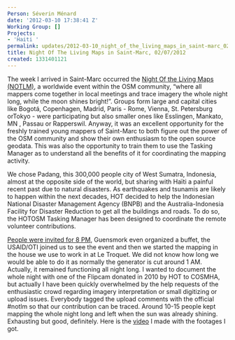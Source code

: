 ```yaml
---
Person: Séverin Ménard
date: '2012-03-10 17:38:41 Z'
Working Group: []
Projects:
- 'Haiti '
permalink: updates/2012-03-10_night_of_the_living_maps_in_saint-marc_02/07/2012
title: Night Of The Living Maps in Saint-Marc, 02/07/2012
created: 1331401121
---
```

<p>The week I arrived in Saint-Marc occurred the <a href="http://wiki.openstreetmap.org/wiki/Night_of_the_living_maps">Night Of the Living Maps (NOTLM)</a>, a worldwide event within the OSM community, “where all mappers come together in local meetings and trace imagery the whole night long, while the moon shines bright!”. Groups form large and capital cities like Bogotá, Copenhagen, Madrid, Paris - Rome, Vienna, St. Petersburg orTokyo - were participating but also smaller ones like Esslingen, Mankato, MN , Passau or Rapperswil. Anyway, it was an excellent opportunity for the freshly trained young mappers of Saint-Marc to both figure out the power of the OSM community and show their own enthusiasm to the open source geodata. This was also the opportunity to train them to use the Tasking Manager as to understand all the benefits of it for coordinating the mapping activity.</p><p>We chose Padang, this 300,000 people city of West Sumatra, Indonesia, almost at the opposite side of the world, but sharing with Haïti a painful recent past due to natural disasters. As earthquakes and tsunamis are likely to happen within the next decades, HOT decided to help the Indonesian National Disaster Management Agency (BNPB) and the Australia-Indonesia Facility for Disaster Reduction to get all the buildings and roads. To do so, the HOTOSM Tasking Manager has been designed to coordinate the remote volunteer contributions.</p><p><a href="http://wiki.openstreetmap.org/wiki/Haiti/Saint-Marc/NOTLM">People were invited for 8 PM</a>, Guensmork even organized a buffet, the USAID/OTI joined us to see the event and then we started the mapping in the house we use to work in at Le Troquet. We did not know how long we would be able to do it as normally the generator is cut around 1 AM. Actually, it remained functioning all night long. I wanted to document the whole night with one of the Flipcam donated in 2010 by HOT to COSMHA, but actually I have been quickly overwhelmed by the help requests of the enthusiastic crowd regarding imagery interpretation or small digitizing or upload issues. Everybody tagged the upload comments with the official #notlm so that our contribution can be traced. Around 10-15 people kept mapping the whole night long and left when the sun was already shining. Exhausting but good, definitely. Here is the <a href="http://www.youtube.com/watch?v=rBSAN1H1Fhg&amp;feature=plcp&amp;context=C39d9df9UDOEgsToPDskKNWWiJTo9GsjxQUjkzo0WA">video</a> I made with the footages I got.</p>
